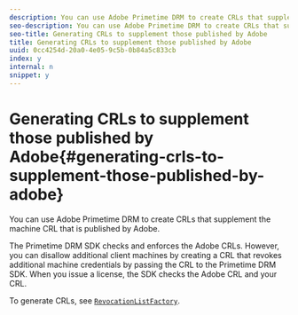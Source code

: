 ```yaml
---
description: You can use Adobe Primetime DRM to create CRLs that supplement the machine CRL that is published by Adobe.
seo-description: You can use Adobe Primetime DRM to create CRLs that supplement the machine CRL that is published by Adobe.
seo-title: Generating CRLs to supplement those published by Adobe
title: Generating CRLs to supplement those published by Adobe
uuid: 0cc4254d-20a0-4e05-9c5b-0b84a5c833cb
index: y
internal: n
snippet: y
---
```


# Generating CRLs to supplement those published by Adobe{#generating-crls-to-supplement-those-published-by-adobe}

You can use Adobe Primetime DRM to create CRLs that supplement the machine CRL that is published by Adobe.

The Primetime DRM SDK checks and enforces the Adobe CRLs. However, you can disallow additional client machines by creating a CRL that revokes additional machine credentials by passing the CRL to the Primetime DRM SDK. When you issue a license, the SDK checks the Adobe CRL and your CRL.

To generate CRLs, see [ `RevocationListFactory`](https://help.adobe.com/en_US/primetime/api/drm-apis/server/javadocs-flashaccess-pro/com/adobe/flashaccess/sdk/revocation/RevocationListFactory.html). 
